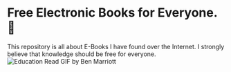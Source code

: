 # Free Electronic Books for Everyone.📕
This repository is all about E-Books I have found over the Internet. I strongly believe that knowledge should be free for everyone.
![Education Read GIF by Ben Marriott](https://github.com/user-attachments/assets/e18bffc7-4e0d-4375-8e7f-dfd52a04da8c)
